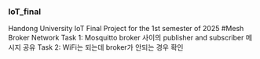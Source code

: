 ### IoT_final
Handong University IoT Final Project for the 1st semester of 2025
#Mesh Broker Network 
Task 1: Mosquitto broker 사이의 publisher and subscriber 메시지 공유 
Task 2: WiFi는 되는데 broker가 안되는 경우 확인
  
